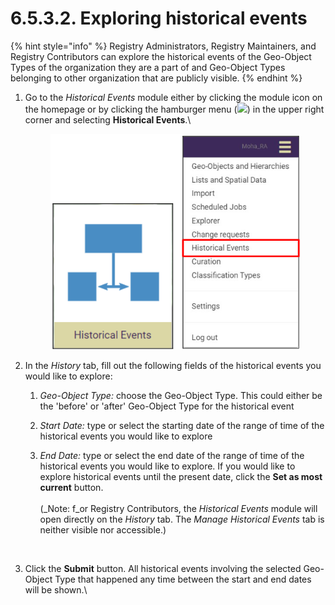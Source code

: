 # 6.5.3.2. Exploring historical events

{% hint style="info" %}
Registry Administrators, Registry Maintainers, and Registry Contributors can explore the historical events of the Geo-Object Types of the organization they are a part of and Geo-Object Types belonging to other organization that are publicly visible.
{% endhint %}

1.  Go to the _Historical Events_ module either by clicking the module icon on the homepage or by clicking the hamburger menu (![](https://lh5.googleusercontent.com/H3tS5zDSURiDer5lhQIgP8OeRy9E5SqiQucIDYS1Gd93gd0LGj9afNdH7qsLV635Pj-mfaWI-hMaLxbqdAqfKDXcqXCtfM\_eMWSsJ\_tn9vYybTU1qlQ3LGLm0lt8I5r5\_qYVKkTvyPoRHfjoAEXE0d2Yr6xJ\_YhhGQTUTZ3ayn7eohKRkLuX\_Wbo)) in the upper right corner and selecting **Historical Events**.\\

    <figure><img src="../../../../../.gitbook/assets/image (1) (1) (1) (1).png" alt=""><figcaption></figcaption></figure>
2. In the _History_ tab, fill out the following fields of the historical events you would like to explore:
   1. _Geo-Object Type:_ choose the Geo-Object Type. This could either be the 'before' or 'after' Geo-Object Type for the historical event
   2. _Start Date:_ type or select the starting date of the range of time of the historical events you would like to explore
   3.  _End Date:_ type or select the end date of the range of time of the historical events you would like to explore. If you would like to explore historical events until the present date, click the **Set as most current** button.\
       \
       (\_Note: f\_or Registry Contributors, the _Historical Events_ module will open directly on the _History_ tab. The _Manage Historical Events_ tab is neither visible nor accessible.)

       <figure><img src="../../../../../.gitbook/assets/image (19) (4).png" alt=""><figcaption></figcaption></figure>
3.  Click the **Submit** button. All historical events involving the selected Geo-Object Type that happened any time between the start and end dates will be shown.\\

    <figure><img src="../../../../../.gitbook/assets/image (7) (3).png" alt=""><figcaption></figcaption></figure>
